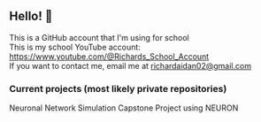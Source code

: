 ## Hello! 👋

This is a GitHub account that I'm using for school  
This is my school YouTube account: <https://www.youtube.com/@Richards_School_Account>  
If you want to contact me, email me at <richardaidan02@gmail.com>

### Current projects (most likely private repositories)
Neuronal Network Simulation Capstone Project using NEURON

<!--
**RichardAHart/RichardAHart** is a ✨ _special_ ✨ repository because its `README.md` (this file) appears on your GitHub profile.

Here are some ideas to get you started:

- 🔭 I’m currently working on ...
- 🌱 I’m currently learning ...
- 👯 I’m looking to collaborate on ...
- 🤔 I’m looking for help with ...
- 💬 Ask me about ...
- 📫 How to reach me: ...
- 😄 Pronouns: ...
- ⚡ Fun fact: ...
-->
